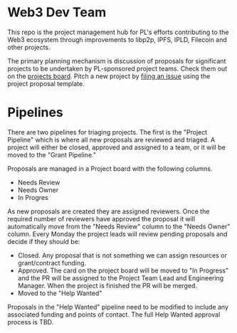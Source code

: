 # Web3 Dev Team

This repo is the project management hub for PL's efforts contributing to the Web3 ecosystem through improvements to libp2p, IPFS, IPLD, Filecoin and other projects.

The primary planning mechanism is discussion of proposals for significant projects to be undertaken by PL-sponsored project teams. Check them out on the [projects board](https://github.com/protocol/web3-dev-team/projects/1). Pitch a new project by [filing an issue](https://github.com/protocol/web3-dev-team/issues/new/choose) using the project proposal template.

# Pipelines

There are two pipelines for triaging projects. The first is the "Project Pipeline" which is where all new proposals are reviewed and triaged. A project will either be closed, approved and assigned to a team, or it will be moved to the "Grant Pipeline."

Proposals are managed in a Project board with the following columns.

* Needs Review
* Needs Owner
* In Progres

As new proposals are created they are assigned reviewers. Once the required number of reviewers have approved the proposal it will automatically move from the "Needs Review" column to the "Needs Owner" column. Every Monday the project leads will review pending proposals and decide if they should be:

* Closed. Any proposal that is not something we can assign resources or grant/contract funding.
* Approved. The card on the project board will be moved to "In Progress" and the PR will be assigned to the Project Team Lead and Engineering Manager. When the project is finished the PR will be merged.
* Moved to the "Help Wanted"

Proposals in the "Help Wanted" pipeline need to be modified to include any associated funding and points of contact. The full Help Wanted approval process is TBD.
